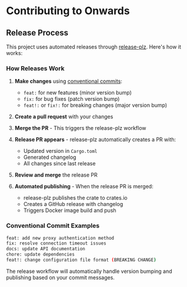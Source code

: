 # Contributing to Onwards

## Release Process

This project uses automated releases through [release-plz](https://release-plz.dev/). Here's how it works:

### How Releases Work

1. **Make changes** using [conventional commits](https://www.conventionalcommits.org/):
   - `feat:` for new features (minor version bump)
   - `fix:` for bug fixes (patch version bump)
   - `feat!:` or `fix!:` for breaking changes (major version bump)

2. **Create a pull request** with your changes

3. **Merge the PR** - This triggers the release-plz workflow

4. **Release PR appears** - release-plz automatically creates a PR with:
   - Updated version in `Cargo.toml`
   - Generated changelog
   - All changes since last release

5. **Review and merge** the release PR

6. **Automated publishing** - When the release PR is merged:
   - release-plz publishes the crate to crates.io
   - Creates a GitHub release with changelog
   - Triggers Docker image build and push

### Conventional Commit Examples

```bash
feat: add new proxy authentication method
fix: resolve connection timeout issues
docs: update API documentation
chore: update dependencies
feat!: change configuration file format (BREAKING CHANGE)
```

The release workflow will automatically handle version bumping and publishing based on your commit messages.